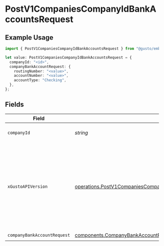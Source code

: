 # PostV1CompaniesCompanyIdBankAccountsRequest

## Example Usage

```typescript
import { PostV1CompaniesCompanyIdBankAccountsRequest } from "@gusto/embedded-api/models/operations/postv1companiescompanyidbankaccounts.js";

let value: PostV1CompaniesCompanyIdBankAccountsRequest = {
  companyId: "<id>",
  companyBankAccountRequest: {
    routingNumber: "<value>",
    accountNumber: "<value>",
    accountType: "Checking",
  },
};
```

## Fields

| Field                                                                                                                                                                                                                        | Type                                                                                                                                                                                                                         | Required                                                                                                                                                                                                                     | Description                                                                                                                                                                                                                  |
| ---------------------------------------------------------------------------------------------------------------------------------------------------------------------------------------------------------------------------- | ---------------------------------------------------------------------------------------------------------------------------------------------------------------------------------------------------------------------------- | ---------------------------------------------------------------------------------------------------------------------------------------------------------------------------------------------------------------------------- | ---------------------------------------------------------------------------------------------------------------------------------------------------------------------------------------------------------------------------- |
| `companyId`                                                                                                                                                                                                                  | *string*                                                                                                                                                                                                                     | :heavy_check_mark:                                                                                                                                                                                                           | The UUID of the company                                                                                                                                                                                                      |
| `xGustoAPIVersion`                                                                                                                                                                                                           | [operations.PostV1CompaniesCompanyIdBankAccountsHeaderXGustoAPIVersion](../../models/operations/postv1companiescompanyidbankaccountsheaderxgustoapiversion.md)                                                               | :heavy_minus_sign:                                                                                                                                                                                                           | Determines the date-based API version associated with your API call. If none is provided, your application's [minimum API version](https://docs.gusto.com/embedded-payroll/docs/api-versioning#minimum-api-version) is used. |
| `companyBankAccountRequest`                                                                                                                                                                                                  | [components.CompanyBankAccountRequest](../../models/components/companybankaccountrequest.md)                                                                                                                                 | :heavy_check_mark:                                                                                                                                                                                                           | N/A                                                                                                                                                                                                                          |